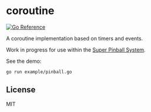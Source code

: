 # coroutine

[![Go Reference](https://pkg.go.dev/badge/github.com/drop-target-pinball/coroutine.svg)](https://pkg.go.dev/github.com/drop-target-pinball/coroutine)

A coroutine implementation based on timers and events.

Work in progress for use within the [Super Pinball System](https://github.com/drop-target-pinball/spin).

See the demo:

```
go run example/pinball.go
```

## License

MIT

